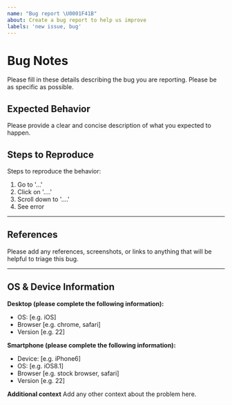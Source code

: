 ```yaml
---
name: "Bug report \U0001F41B"
about: Create a bug report to help us improve
labels: 'new issue, bug'
---
```


# Bug Notes

Please fill in these details describing the bug you are reporting. Please be as specific as possible.

## Expected Behavior

Please provide a clear and concise description of what you expected to happen.

## Steps to Reproduce

Steps to reproduce the behavior:

1. Go to '...'
2. Click on '....'
3. Scroll down to '....'
4. See error

---

## References

Please add any references, screenshots, or links to anything that will be helpful to triage this bug.

---

## OS & Device Information

**Desktop (please complete the following information):**

- OS: [e.g. iOS]
- Browser [e.g. chrome, safari]
- Version [e.g. 22]

**Smartphone (please complete the following information):**

- Device: [e.g. iPhone6]
- OS: [e.g. iOS8.1]
- Browser [e.g. stock browser, safari]
- Version [e.g. 22]

**Additional context**
Add any other context about the problem here.
